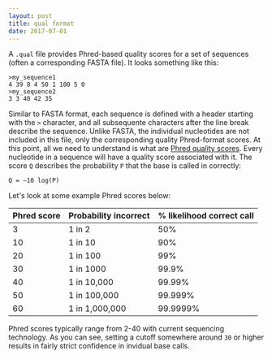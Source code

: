 ```yaml
---
layout: post
title: qual format
date: 2017-07-01
---
```


A `.qual` file provides Phred-based quality scores for a set of sequences (often a corresponding FASTA file).  It looks something like this:

```
>my_sequence1
4 39 8 4 50 1 100 5 0
>my_sequence2 
3 3 40 42 35
```

Similar to FASTA format, each sequence is defined with a header starting with the `>` character, and all subsequente characters after the line break describe the sequence.  Unlike FASTA, the individual nucleotides are not included in this file, only the corresponding quality Phred-format scores. 
At this point, all we need to understand is what are [Phred quality scores](https://en.wikipedia.org/wiki/Phred_quality_score).  Every nucleotide in a sequence will have a quality score associated with it.  The score `Q` describes the probability `P` that the base is called in correctly:

```
Q = –10 log(P)
```
Let's look at some example Phred scores below:


|Phred score	 |	 Probability incorrect			  |		% likelihood correct call	 |
|----|----------------|----------|
|3   |	1 in 2   	  |		50%	 |
| 10 | 1 in 10        | 90%      |
| 20 | 1 in 100       | 99%      |
| 30 | 1 in 1000      | 99.9%    |
| 40 | 1 in 10,000    | 99.99%   |
| 50 | 1 in 100,000   | 99.999%  |
| 60 | 1 in 1,000,000 | 99.9999% |


Phred scores typically range from 2-40 with current sequencing technology.  As you can see, setting a cutoff somewhere around `30` or higher results in fairly strict confidence in invidual base calls.
